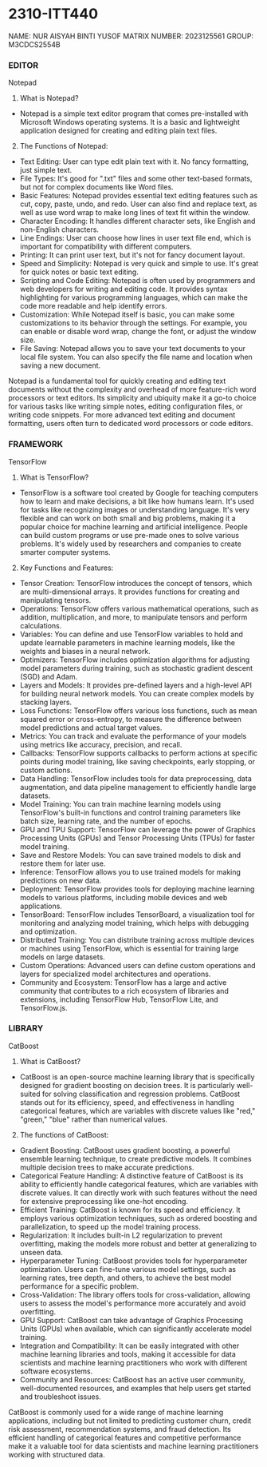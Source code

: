 # 2310-ITT440

NAME: NUR AISYAH BINTI YUSOF
MATRIX NUMBER: 2023125561
GROUP: M3CDCS2554B

### EDITOR

Notepad

1) What is Notepad?
- Notepad is a simple text editor program that comes pre-installed with Microsoft Windows operating systems. It is a basic and lightweight application designed for creating and editing plain text files.

2) The Functions of Notepad:
- Text Editing: User can type edit plain text with it. No fancy formatting, just simple text.
- File Types: It's good for ".txt" files and some other text-based formats, but not for complex documents like Word files.
- Basic Features: Notepad provides essential text editing features such as cut, copy, paste, undo, and redo. User can also find and replace text, as well as use word wrap to make long lines of text fit within the window.
- Character Encoding: It handles different character sets, like English and non-English characters.
- Line Endings: User can choose how lines in user text file end, which is important for compatibility with different computers.
- Printing: It can print user text, but it's not for fancy document layout.
- Speed and Simplicity: Notepad is very quick and simple to use. It's great for quick notes or basic text editing.
- Scripting and Code Editing: Notepad is often used by programmers and web developers for writing and editing code. It provides syntax highlighting for various programming languages, which can make the code more readable and help identify errors.
- Customization: While Notepad itself is basic, you can make some customizations to its behavior through the settings. For example, you can enable or disable word wrap, change the font, or adjust the window size.
- File Saving: Notepad allows you to save your text documents to your local file system. You can also specify the file name and location when saving a new document.

Notepad is a fundamental tool for quickly creating and editing text documents without the complexity and overhead of more feature-rich word processors or text editors. Its simplicity and ubiquity make it a go-to choice for various tasks like writing simple notes, editing configuration files, or writing code snippets. For more advanced text editing and document formatting, users often turn to dedicated word processors or code editors.

### FRAMEWORK

TensorFlow

1) What is TensorFlow?
- TensorFlow is a software tool created by Google for teaching computers how to learn and make decisions, a bit like how humans learn. It's used for tasks like recognizing images or understanding language. It's very flexible and can work on both small and big problems, making it a popular choice for machine learning and artificial intelligence. People can build custom programs or use pre-made ones to solve various problems. It's widely used by researchers and companies to create smarter computer systems.

2) Key Functions and Features:
- Tensor Creation: TensorFlow introduces the concept of tensors, which are multi-dimensional arrays. It provides functions for creating and manipulating tensors.
- Operations: TensorFlow offers various mathematical operations, such as addition, multiplication, and more, to manipulate tensors and perform calculations.
- Variables: You can define and use TensorFlow variables to hold and update learnable parameters in machine learning models, like the weights and biases in a neural network.
- Optimizers: TensorFlow includes optimization algorithms for adjusting model parameters during training, such as stochastic gradient descent (SGD) and Adam.
- Layers and Models: It provides pre-defined layers and a high-level API for building neural network models. You can create complex models by stacking layers.
- Loss Functions: TensorFlow offers various loss functions, such as mean squared error or cross-entropy, to measure the difference between model predictions and actual target values.
- Metrics: You can track and evaluate the performance of your models using metrics like accuracy, precision, and recall.
- Callbacks: TensorFlow supports callbacks to perform actions at specific points during model training, like saving checkpoints, early stopping, or custom actions.
- Data Handling: TensorFlow includes tools for data preprocessing, data augmentation, and data pipeline management to efficiently handle large datasets.
- Model Training: You can train machine learning models using TensorFlow's built-in functions and control training parameters like batch size, learning rate, and the number of epochs.
- GPU and TPU Support: TensorFlow can leverage the power of Graphics Processing Units (GPUs) and Tensor Processing Units (TPUs) for faster model training.
- Save and Restore Models: You can save trained models to disk and restore them for later use.
- Inference: TensorFlow allows you to use trained models for making predictions on new data.
- Deployment: TensorFlow provides tools for deploying machine learning models to various platforms, including mobile devices and web applications.
- TensorBoard: TensorFlow includes TensorBoard, a visualization tool for monitoring and analyzing model training, which helps with debugging and optimization.
- Distributed Training: You can distribute training across multiple devices or machines using TensorFlow, which is essential for training large models on large datasets.
- Custom Operations: Advanced users can define custom operations and layers for specialized model architectures and operations.
- Community and Ecosystem: TensorFlow has a large and active community that contributes to a rich ecosystem of libraries and extensions, including TensorFlow Hub, TensorFlow Lite, and TensorFlow.js.

### LIBRARY 

CatBoost

1) What is CatBoost?
- CatBoost is an open-source machine learning library that is specifically designed for gradient boosting on decision trees. It is particularly well-suited for solving classification and regression problems. CatBoost stands out for its efficiency, speed, and effectiveness in handling categorical features, which are variables with discrete values like "red," "green," "blue" rather than numerical values.

2) The functions of CatBoost:
- Gradient Boosting: CatBoost uses gradient boosting, a powerful ensemble learning technique, to create predictive models. It combines multiple decision trees to make accurate predictions.
- Categorical Feature Handling: A distinctive feature of CatBoost is its ability to efficiently handle categorical features, which are variables with discrete values. It can directly work with such features without the need for extensive preprocessing like one-hot encoding.
- Efficient Training: CatBoost is known for its speed and efficiency. It employs various optimization techniques, such as ordered boosting and parallelization, to speed up the model training process.
- Regularization: It includes built-in L2 regularization to prevent overfitting, making the models more robust and better at generalizing to unseen data.
- Hyperparameter Tuning: CatBoost provides tools for hyperparameter optimization. Users can fine-tune various model settings, such as learning rates, tree depth, and others, to achieve the best model performance for a specific problem.
- Cross-Validation: The library offers tools for cross-validation, allowing users to assess the model's performance more accurately and avoid overfitting.
- GPU Support: CatBoost can take advantage of Graphics Processing Units (GPUs) when available, which can significantly accelerate model training.
- Integration and Compatibility: It can be easily integrated with other machine learning libraries and tools, making it accessible for data scientists and machine learning practitioners who work with different software ecosystems.
- Community and Resources: CatBoost has an active user community, well-documented resources, and examples that help users get started and troubleshoot issues.

CatBoost is commonly used for a wide range of machine learning applications, including but not limited to predicting customer churn, credit risk assessment, recommendation systems, and fraud detection. Its efficient handling of categorical features and competitive performance make it a valuable tool for data scientists and machine learning practitioners working with structured data.

